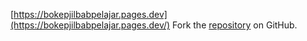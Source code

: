 [https://bokepjilbabpelajar.pages.dev](https://bokepjilbabpelajar.pages.dev/)
Fork the [repository](https://github.com/infoistri) on GitHub.